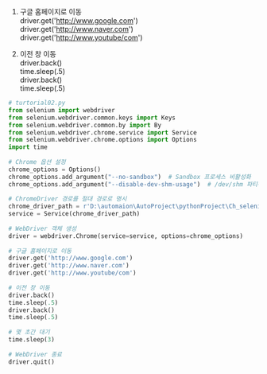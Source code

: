 
1.  구글 홈페이지로 이동  
	driver.get('http://www.google.com')  
	driver.get('http://www.naver.com')  
	driver.get('http://www.youtube/com')  
  
2. 이전 창 이동  
	driver.back()  
	time.sleep(.5)  
	driver.back()  
	time.sleep(.5)


```python
# turtorial02.py  
from selenium import webdriver  
from selenium.webdriver.common.keys import Keys  
from selenium.webdriver.common.by import By  
from selenium.webdriver.chrome.service import Service  
from selenium.webdriver.chrome.options import Options  
import time  
  
# Chrome 옵션 설정  
chrome_options = Options()  
chrome_options.add_argument("--no-sandbox")  # Sandbox 프로세스 비활성화  
chrome_options.add_argument("--disable-dev-shm-usage")  # /dev/shm 파티션 사용 안 함  
  
# ChromeDriver 경로를 절대 경로로 명시  
chrome_driver_path = r'D:\automaion\AutoProject\pythonProject\Ch_selenium\driver\chromedriver.exe'  
service = Service(chrome_driver_path)  
  
# WebDriver 객체 생성  
driver = webdriver.Chrome(service=service, options=chrome_options)  
  
# 구글 홈페이지로 이동  
driver.get('http://www.google.com')  
driver.get('http://www.naver.com')  
driver.get('http://www.youtube/com')  
  
# 이전 창 이동  
driver.back()  
time.sleep(.5)  
driver.back()  
time.sleep(.5)  
  
# 몇 초간 대기  
time.sleep(3)  
  
# WebDriver 종료  
driver.quit()
```
